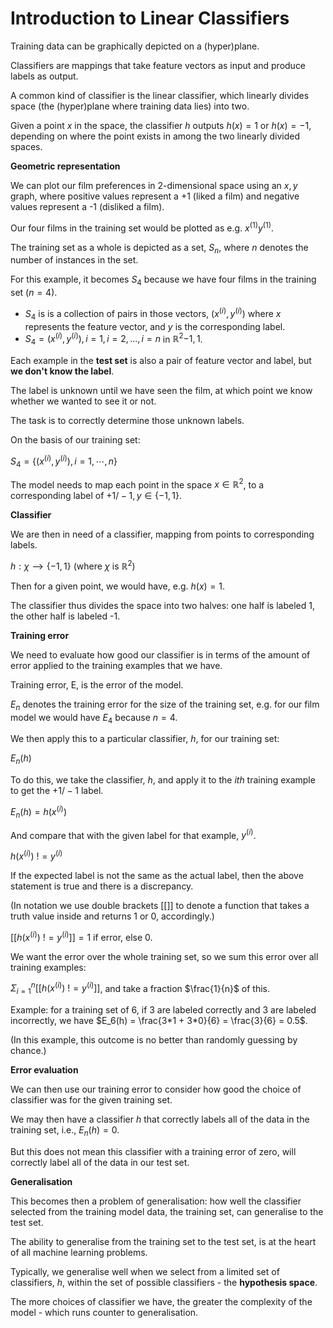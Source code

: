 # Introduction to Linear Classifiers

Training data can be graphically depicted on a (hyper)plane.

Classifiers are mappings that take feature vectors as input and produce labels as output.

A common kind of classifier is the linear classifier, which linearly divides space (the (hyper)plane where training data lies) into two.

Given a point $x$ in the space, the classifier $h$ outputs $h(x) = 1$ or $h(x) = -1$, depending on where the point exists in among the two linearly divided spaces.

**Geometric representation**

We can plot our film preferences in 2-dimensional space using an $x, y$ graph, where positive values represent a +1 (liked a film) and negative values represent a -1 (disliked a film).

Our four films in the training set would be plotted as e.g. $x^{(1)}y^{(1)}$.

The training set as a whole is depicted as a set, $S_n$, where $n$ denotes the number of instances in the set.

For this example, it becomes $S_4$ because we have four films in the training set ($n = 4$).

- $S_4$ is is a collection of pairs in those vectors, ($x^{(i)}, y^{(i)}$) where $x$ represents the feature vector, and $y$ is the corresponding label.
- $S_4 = (x^{(i)}, y^{(i)}), i=1, i=2, ..., i=n$ in $ℝ^2 {-1, 1}$.

Each example in the **test set** is also a pair of feature vector and label, but **we don't know the label**.

The label is unknown until we have seen the film, at which point we know whether we wanted to see it or not.

The task is to correctly determine those unknown labels.

On the basis of our training set:

$S_4 = \{(x^{(i)}, y^{(i)}), i=1,⋯,n\}$

The model needs to map each point in the space $x ∈ ℝ^2$, to a corresponding label of $+1/-1, y ∈ \{-1, 1\}$.

**Classifier**

We are then in need of a classifier, mapping from points to corresponding labels.

$h: χ ⟶ \{-1, 1\}$ (where $χ$ is $ℝ^2$)

Then for a given point, we would have, e.g. $h(x) = 1$.

The classifier thus divides the space into two halves: one half is labeled 1, the other half is labeled -1.

**Training error**

We need to evaluate how good our classifier is in terms of the amount of error applied to the training examples that we have.

Training error, E, is the error of the model.

$E_n$ denotes the training error for the size of the training set, e.g. for our film model we would have $E_4$ because $n=4$.

We then apply this to a particular classifier, $h$, for our training set:

$E_n(h)$

To do this, we take the classifier, $h$, and apply it to the $ith$ training example to get the $+1/-1$ label.

$E_n(h) = h(x^{(i)})$

And compare that with the given label for that example, $y^{(i)}$.

$h(x^{(i)})~!= y^{(i)}$

If the expected label is not the same as the actual label, then the above statement is true and there is a discrepancy.

(In notation we use double brackets $[[]]$ to denote a function that takes a truth value inside and returns $1$ or $0$, accordingly.)

$[[h(x^{(i)}) ~!= y^{(i)}]] = 1$ if error, else $0$.

We want the error over the whole training set, so we sum this error over all training examples:

$Σ_{i=1}^n [[h(x^{(i)}) ~!= y^{(i)}]]$, and take a fraction $\frac{1}{n}$ of this.

Example: for a training set of 6, if 3 are labeled correctly and 3 are labeled incorrectly, we have $E_6(h) = \frac{3*1 + 3*0}{6} = \frac{3}{6} = 0.5$.

(In this example, this outcome is no better than randomly guessing by chance.)

**Error evaluation**

We can then use our training error to consider how good the choice of classifier was for the given training set.

We may then have a classifier $h$ that correctly labels all of the data in the training set, i.e., $E_n(h) = 0$.

But this does not mean this classifier with a training error of zero, will correctly label all of the data in our test set.

**Generalisation**

This becomes then a problem of generalisation: how well the classifier selected from the training model data, the training set, can generalise to the test set.

The ability to generalise from the training set to the test set, is at the heart of all machine learning problems.

Typically, we generalise well when we select from a limited set of classifiers, $h$, within the set of possible classifiers - the **hypothesis space**.

The more choices of classifier we have, the greater the complexity of the model - which runs counter to generalisation.
